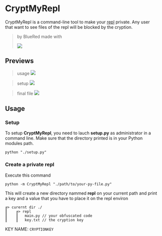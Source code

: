 # CryptMyRepl
CryptMyRepl is a command-line tool to make your [repl](https://replit.com/~) private.
Any user that want to see files of the repl will be blocked by the cryption.
> by BlueRed
> made with
> 
> ![](https://skillicons.dev/icons?i=py,vscode)

## Previews
> usage
![](https://cdn.discordapp.com/attachments/976509056774705252/1015652943682359367/code.png)

> setup
![](https://cdn.discordapp.com/attachments/976509056774705252/1015653266941558824/code.png)

> final file
![](https://cdn.discordapp.com/attachments/976509056774705252/1015651929138921523/code.png)

## Usage

### Setup
To setup **CryptMyRepl**, you need to lauch **setup.py** as administrator in a command line. Make sure that the directory printed is in your Python modules path.
```batch
python "./setup.py"
```

### Create a private repl
Execute this command
```batch
python -m CryptMyRepl "./path/to/your-py-file.py"
```
This will create a new directory nammed **repl** on your current path and print a key and a value that you have to place it on the repl environ
```
╔> curernt dir ./
║    ╔> repl
║    ║   main.py // your obfuscated code
║    ║   key.txt // the cryption key
```
KEY NAME: `CRYPTIONKEY`
